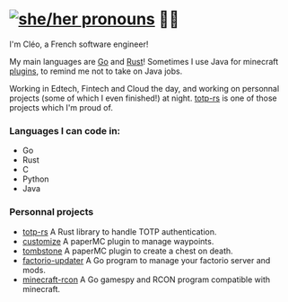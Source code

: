 
# [![she/her pronouns](https://img.shields.io/badge/pronouns-she%2Fher-ff69b4)](https://pronoun.is/she/her) 🏳️‍⚧️

I'm Cléo, a French software engineer!

My main languages are [Go](https://go.dev/) and [Rust](https://www.rust-lang.org)! Sometimes I use Java for minecraft [plugins](https://github.com/constantoine/tombstone), to remind me not to take on Java jobs.

Working in Edtech, Fintech and Cloud the day, and working on personnal projects (some of which I even finished!) at night. [totp-rs](https://github.com/constantoine/totp-rs) is one of those projects which I'm proud of.

### Languages I can code in:
- Go
- Rust
- C
- Python
- Java

### Personnal projects
- [totp-rs](https://github.com/constantoine/totp-rs) A Rust library to handle TOTP authentication.
- [customize](https://github.com/constantoine/customize) A paperMC plugin to manage waypoints.
- [tombstone](github.com/constantoine/tombstone) A paperMC plugin to create a chest on death.
- [factorio-updater](https://gitlab.com/la-livre/factorio-updater) A Go program to manage your factorio server and mods.
- [minecraft-rcon](https://gitlab.com/la-livre/minecraft-rcon) A Go gamespy and RCON program compatible with minecraft.
